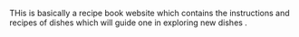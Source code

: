 THis is basically a recipe book website which contains the instructions and recipes of dishes which will guide one in exploring new dishes .

